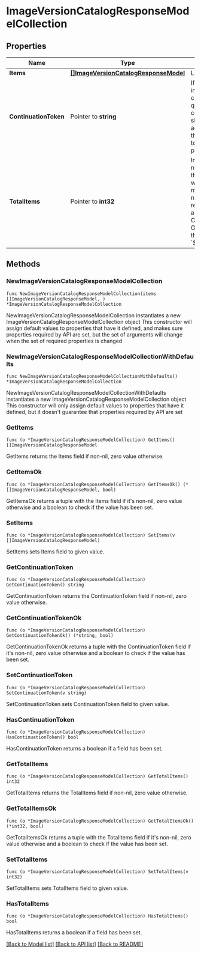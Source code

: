 # ImageVersionCatalogResponseModelCollection

## Properties

Name | Type | Description | Notes
------------ | ------------- | ------------- | -------------
**Items** | [**[]ImageVersionCatalogResponseModel**](ImageVersionCatalogResponseModel.md) | List of items. | 
**ContinuationToken** | Pointer to **string** | If present, indicates to the caller that the query was not complete, and they should call the API again specifying the continuation token as a query parameter. | [optional] 
**TotalItems** | Pointer to **int32** | Indicates the total number of items in the collection, which may be more than the number of Items returned, if there is a ContinuationToken.  Only returned in the response to &#x60;$search&#x60; APIs. | [optional] 

## Methods

### NewImageVersionCatalogResponseModelCollection

`func NewImageVersionCatalogResponseModelCollection(items []ImageVersionCatalogResponseModel, ) *ImageVersionCatalogResponseModelCollection`

NewImageVersionCatalogResponseModelCollection instantiates a new ImageVersionCatalogResponseModelCollection object
This constructor will assign default values to properties that have it defined,
and makes sure properties required by API are set, but the set of arguments
will change when the set of required properties is changed

### NewImageVersionCatalogResponseModelCollectionWithDefaults

`func NewImageVersionCatalogResponseModelCollectionWithDefaults() *ImageVersionCatalogResponseModelCollection`

NewImageVersionCatalogResponseModelCollectionWithDefaults instantiates a new ImageVersionCatalogResponseModelCollection object
This constructor will only assign default values to properties that have it defined,
but it doesn't guarantee that properties required by API are set

### GetItems

`func (o *ImageVersionCatalogResponseModelCollection) GetItems() []ImageVersionCatalogResponseModel`

GetItems returns the Items field if non-nil, zero value otherwise.

### GetItemsOk

`func (o *ImageVersionCatalogResponseModelCollection) GetItemsOk() (*[]ImageVersionCatalogResponseModel, bool)`

GetItemsOk returns a tuple with the Items field if it's non-nil, zero value otherwise
and a boolean to check if the value has been set.

### SetItems

`func (o *ImageVersionCatalogResponseModelCollection) SetItems(v []ImageVersionCatalogResponseModel)`

SetItems sets Items field to given value.


### GetContinuationToken

`func (o *ImageVersionCatalogResponseModelCollection) GetContinuationToken() string`

GetContinuationToken returns the ContinuationToken field if non-nil, zero value otherwise.

### GetContinuationTokenOk

`func (o *ImageVersionCatalogResponseModelCollection) GetContinuationTokenOk() (*string, bool)`

GetContinuationTokenOk returns a tuple with the ContinuationToken field if it's non-nil, zero value otherwise
and a boolean to check if the value has been set.

### SetContinuationToken

`func (o *ImageVersionCatalogResponseModelCollection) SetContinuationToken(v string)`

SetContinuationToken sets ContinuationToken field to given value.

### HasContinuationToken

`func (o *ImageVersionCatalogResponseModelCollection) HasContinuationToken() bool`

HasContinuationToken returns a boolean if a field has been set.

### GetTotalItems

`func (o *ImageVersionCatalogResponseModelCollection) GetTotalItems() int32`

GetTotalItems returns the TotalItems field if non-nil, zero value otherwise.

### GetTotalItemsOk

`func (o *ImageVersionCatalogResponseModelCollection) GetTotalItemsOk() (*int32, bool)`

GetTotalItemsOk returns a tuple with the TotalItems field if it's non-nil, zero value otherwise
and a boolean to check if the value has been set.

### SetTotalItems

`func (o *ImageVersionCatalogResponseModelCollection) SetTotalItems(v int32)`

SetTotalItems sets TotalItems field to given value.

### HasTotalItems

`func (o *ImageVersionCatalogResponseModelCollection) HasTotalItems() bool`

HasTotalItems returns a boolean if a field has been set.


[[Back to Model list]](../README.md#documentation-for-models) [[Back to API list]](../README.md#documentation-for-api-endpoints) [[Back to README]](../README.md)


